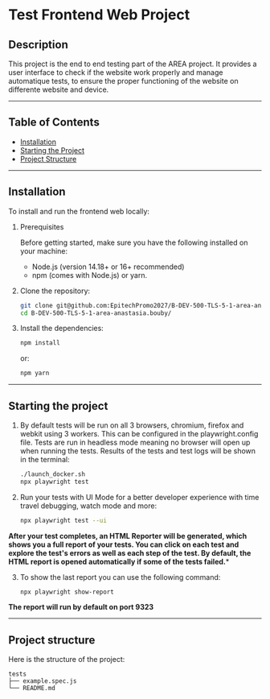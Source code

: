 # Test Frontend Web Project

## Description

This project is the end to end testing part of the AREA project. It provides a user interface to check if the website work properly and manage automatique tests, to ensure the proper functioning of the website on differente website and device.

---

## Table of Contents

-   [Installation](#installation)
-   [Starting the Project](#starting-the-project)
-   [Project Structure](#project-structure)

---

## Installation

To install and run the frontend web locally:

1. Prerequisites

    Before getting started, make sure you have the following installed on your machine:

    -   Node.js (version 14.18+ or 16+ recommended)
    -   npm (comes with Node.js) or yarn.

2. Clone the repository:

    ```bash
    git clone git@github.com:EpitechPromo2027/B-DEV-500-TLS-5-1-area-anastasia.bouby.git
    cd B-DEV-500-TLS-5-1-area-anastasia.bouby/
    ```

3. Install the dependencies:
    ```bash
    npm install
    ```

    or:
    ```bash
    npm yarn
    ```

---

## Starting the project

1. By default tests will be run on all 3 browsers, chromium, firefox and webkit using 3 workers. This can be configured in the playwright.config file. Tests are run in headless mode meaning no browser will open up when running the tests. Results of the tests and test logs will be shown in the terminal:
    ```bash
    ./launch_docker.sh
    npx playwright test
    ```

2. Run your tests with UI Mode for a better developer experience with time travel debugging, watch mode and more:
    ```bash
    npx playwright test --ui
    ```

**After your test completes, an HTML Reporter will be generated, which shows you a full report of your tests. You can click on each test and explore the test's errors as well as each step of the test. By default, the HTML report is opened automatically if some of the tests failed.***

3. To show the last report you can use the following command:
    ```bash
    npx playwright show-report
    ```
**The report will run by default on port 9323**

---

## Project structure

Here is the structure of the project:

    tests
    ├── example.spec.js
    └── README.md